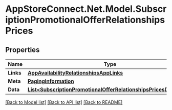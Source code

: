 # AppStoreConnect.Net.Model.SubscriptionPromotionalOfferRelationshipsPrices

## Properties

Name | Type | Description | Notes
------------ | ------------- | ------------- | -------------
**Links** | [**AppAvailabilityRelationshipsAppLinks**](AppAvailabilityRelationshipsAppLinks.md) |  | [optional] 
**Meta** | [**PagingInformation**](PagingInformation.md) |  | [optional] 
**Data** | [**List&lt;SubscriptionPromotionalOfferRelationshipsPricesDataInner&gt;**](SubscriptionPromotionalOfferRelationshipsPricesDataInner.md) |  | [optional] 

[[Back to Model list]](../README.md#documentation-for-models) [[Back to API list]](../README.md#documentation-for-api-endpoints) [[Back to README]](../README.md)

